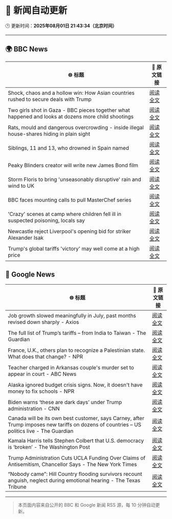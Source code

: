 # 🧠 新闻自动更新

🕒 更新时间：**2025年08月01日 21:43:34（北京时间）**

---

## 🌍 BBC News

| 🌐 标题 | 🔗 原文链接 |
|--------|-------------|
| Shock, chaos and a hollow win: How Asian countries rushed to secure deals with Trump | [阅读全文](https://www.bbc.com/news/articles/cger99z0yp9o?at_medium=RSS&at_campaign=rss) |
| Two girls shot in Gaza - BBC pieces together what happened and looks at dozens more child shootings | [阅读全文](https://www.bbc.com/news/videos/cjelp738zd7o?at_medium=RSS&at_campaign=rss) |
| Rats, mould and dangerous overcrowding - inside illegal house-shares hiding in plain sight | [阅读全文](https://www.bbc.com/news/articles/c04r7l455zeo?at_medium=RSS&at_campaign=rss) |
| Siblings, 11 and 13, who drowned in Spain named | [阅读全文](https://www.bbc.com/news/articles/c93dg509lk6o?at_medium=RSS&at_campaign=rss) |
| Peaky Blinders creator will write new James Bond film | [阅读全文](https://www.bbc.com/news/articles/c99mxlym3lko?at_medium=RSS&at_campaign=rss) |
| Storm Floris to bring 'unseasonably disruptive' rain and wind to UK | [阅读全文](https://www.bbc.com/weather/articles/cn47xd04x2xo?at_medium=RSS&at_campaign=rss) |
| BBC faces mounting calls to pull MasterChef series | [阅读全文](https://www.bbc.com/news/articles/cwye4840zdgo?at_medium=RSS&at_campaign=rss) |
| 'Crazy' scenes at camp where children fell ill in suspected poisoning, locals say | [阅读全文](https://www.bbc.com/news/articles/c8ryje8773go?at_medium=RSS&at_campaign=rss) |
| Newcastle reject Liverpool's opening bid for striker Alexander Isak | [阅读全文](https://www.bbc.com/sport/football/articles/c5yl7epeyv0o?at_medium=RSS&at_campaign=rss) |
| Trump's global tariffs 'victory' may well come at a high price | [阅读全文](https://www.bbc.com/news/articles/c0l6g13rlwko?at_medium=RSS&at_campaign=rss) |

## 📰 Google News

| 🌐 标题 | 🔗 原文链接 |
|--------|-------------|
| Job growth slowed meaningfully in July, past months revised down sharply - Axios | [阅读全文](https://news.google.com/rss/articles/CBMib0FVX3lxTE9RYWVDOVhtR25kXzBycEVTNUhZRU9FTkdrY0MzQldiRjhTNkpTd1JsMmlpOGJraDZERG84NmxVaThCTU5VZFZTWEtzOU9YQzFudmwtSU9TVjA3Mi1fQUNPWjdYanBtNk81V2dLOGVJQQ?oc=5) |
| The full list of Trump’s tariffs – from India to Taiwan - The Guardian | [阅读全文](https://news.google.com/rss/articles/CBMiqwFBVV95cUxNbHJTaEJPWEV1eHlLaGU5eGxkV1p2eXVoVTNSQnFWSlpyN1NsZzNOeXd2bzl3d0N1ZGJQYkFsSGp5ZkhIbV9hUDF3dmNnV3JuZ0o4dzI4aHVpZlRPR2doVTlsbExURzMyLUh2YWpUelVZQ1VHYlh4cVhPNDBxTS1aUjRwVVpDM1dHcTBNN3JOZlcwMENENEpjN0pkQVRJVFpLVnpGc0t0c3RvTTg?oc=5) |
| France, U.K., others plan to recognize a Palestinian state. What does that change? - NPR | [阅读全文](https://news.google.com/rss/articles/CBMihwFBVV95cUxPX180aHRNa1ZtRXZaZ3BnWTNHU25IVmZ2QXRQYnYyNVFSM2FoTnJaUk9zUlRoMlVFT3ZoZUN1VTMwOF9ETFRfVDJNNmJPaUs0T1hXc1Nkblg0dndfeGRNOEg2V0RsU0liVjFpcDF4MkpOLVgxOHJuTXZUTTAwMlZMVXBRM2RjeDA?oc=5) |
| Teacher charged in Arkansas couple's murder set to appear in court - ABC News | [阅读全文](https://news.google.com/rss/articles/CBMioAFBVV95cUxNUXg2bFA1Z1ZzSlFRNmJGYW5XRmJNTkVxdUwtRlBTdG5fUnFzd3pjUXhPR1FiOFNxWmx3bklsYlpzZ3dWUDdhTzM2bjFTRGloRG9pUFM4WGJPTkE5N0VpdlB4TFZPUndNZ2RXcS03OUUxRGZGdW5uWWp6c0NQQ0t5MXJUWWZqNkw4cWN5OHhtVFgzdEpndU9FU0FLSjBJWGZS0gGmAUFVX3lxTE5RTGIxY083MDZyMlhaMTdnRGVQRXZsVVRKVl9uYUM5RGtNaTNQRjRFd25LVlB2bGliSzVwdVl5SnUtTzZWUnhxM3JaREFHVi1wdlVnSzRhVDI4NVg3ZFAwNUJNUkg2Sk5IRkRWU3BDRXBEQmVVMGdwLTRJZjdOZkotVEV2VVJpQ3QtLXQ3elJoNTg2V2c0cFEwaVFmOU10TWtmMEtNVUE?oc=5) |
| Alaska ignored budget crisis signs. Now, it doesn't have money to fix schools - NPR | [阅读全文](https://news.google.com/rss/articles/CBMitwFBVV95cUxNQUxLM2dxTUZWSjQwS1MzR28xSWF0S0tnd0VSZmFHRTJLN2sydC1nNTdUb0docmNFMW9uUVd5aEI4ZnVPVzJ5X2Zqc2tfTlZ3TV92cDU4Tnp1VW9HdTdqenZELVd4Tk9ldi1Ob0FTZ0hNMGhuUm1tTmJwZUdyWGhfS2JMRThGQ0lGazBMN0h4ZV9SVUNPM0xzTFViMnlOb0V1NkZPZTAyVk9RWkNlMU5WOWJ2aGNpZlU?oc=5) |
| Biden warns ‘these are dark days’ under Trump administration - CNN | [阅读全文](https://news.google.com/rss/articles/CBMidEFVX3lxTE5uMXFIOWVid0M0czB4VUZybldKb0pTMVBxUndKdzZ3NDdrVndtcFgtbDlxZEdSRHZ0Qkh5MFdZVndOVTdXWnoxSXh5LXhCXzRfSjZLVlFDSlRKMV9ST1FRSkRuRXdwaWI3X2FVdUZ2MXowaW5M0gF6QVVfeXFMTlBUeVhUb0N1RU5FeldDQkVCejJyM3U1UTdHekhnQnhuQlBRXzM4V2tOdmdicWFOSlhYdXI3MnFvUVI3TG9XNFplcEI2d3kxaElvS3dvTUhDNmxPamJTaEdBMVY2eWZISHB0OFRjWkRNdVUtWTIyZm5rWHc?oc=5) |
| Canada will be its own best customer, says Carney, after Trump imposes new tariffs on dozens of countries – US politics live - The Guardian | [阅读全文](https://news.google.com/rss/articles/CBMitwFBVV95cUxPNWtYM00teVM1aU1IUmhXUGc3dVdlOG40cVZtbUlTT2l6cHZocTg2MWhmQzQzRnpBZmhrUmo1SFlOWjJKTW5ISHBYbHo5UUJuX1pYWXZnWWdlb3QzLUVxZWlGN3JDamtCVVZNWDZlYS1DTHpmWEkyM3hUZk5zX0dzOUw2U0pGZ0xzZ1JyZmtPSGFUX0hsNk5QV0tNLWtVakFBUnV2NVBoSkpVQXNiUXFOWFpLVUlmSUU?oc=5) |
| Kamala Harris tells Stephen Colbert that U.S. democracy is ‘broken’ - The Washington Post | [阅读全文](https://news.google.com/rss/articles/CBMinwFBVV95cUxOZGx1ODJ5V1AtNmRIM3ZyNU1ldGg3bkVLUDZKengxLVFnanNIQWZsdWZtVlFTQ1ZsZjBjenVON0tVay1MclhOZ1NmRE85akRPbGFHckNCZzB2b1gzS3dVblFkUjdKTFhrMU9rTDFYM3dGOEFzaFNXbmk4M1Z2a2R4dGh2S3Y2dUNjLVFPaHhQMURoUlBhaE9sS3ZYR1Exd3c?oc=5) |
| Trump Administration Cuts UCLA Funding Over Claims of Antisemitism, Chancellor Says - The New York Times | [阅读全文](https://news.google.com/rss/articles/CBMilwFBVV95cUxQWEU0ZFc5MGQ4RDVUcjJMVTg4cG9wN25sNF9iaGFUS0VlbkhVTVFIZ0lqSlV0MEZRWTVwYTR4TnY5cTZUSVJCWFZrT3BtNU5GbldRT3AzTDZUS3ctd0tpOVY5ZDVWc0s2LWJ5bzJfRUZ4YlpJNFRyRXNpMkpsQjF2MnRhUHlSUGU5dk8zZEZyY29paHNjaE5v?oc=5) |
| “Nobody came”: Hill Country flooding survivors recount anguish, neglect during emotional hearing - The Texas Tribune | [阅读全文](https://news.google.com/rss/articles/CBMiiwFBVV95cUxOTmZRQ0kzb0VWT2M2NHpxWjJ6UW82R2hlOE14aC1lNUd1bXNTdnZiekZJRnBNNTJXcDVSMmwtenZBNE5WVlZ5cHZaaEM3UF9NbU04a2luenhVZE9INlpGWW1Gc1M1YVhEUDR4TWpPamFjNzJpRmk4ZnYwaGVJZWpSbDJNVUtwRlZKRGZJ?oc=5) |

---
> 本页面内容来自公开的 BBC 和 Google 新闻 RSS 源，每 10 分钟自动更新。